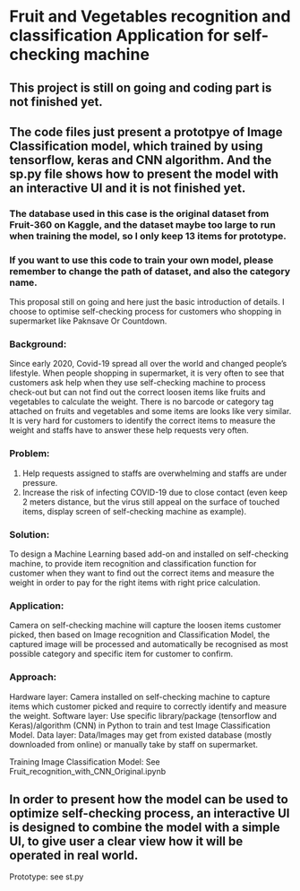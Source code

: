 # Fruit and Vegetables recognition and classification Application for self-checking machine

## This project is still on going and coding part is not finished yet. 
## The code files just present a prototpye of Image Classification model, which trained by using tensorflow, keras and CNN algorithm. And the sp.py file shows how to present the model with an interactive UI and it is not finished yet.

### The database used in this case is the original dataset from Fruit-360 on Kaggle, and the dataset maybe too large to run when training the model, so I only keep 13 items for prototype. 

### If you want to use this code to train your own model, please remember to change the path of dataset, and also the category name.


This proposal still on going and here just the basic introduction of details. I choose to optimise self-checking process for customers who shopping in supermarket like Paknsave Or Countdown.




### Background: 
Since early 2020, Covid-19 spread all over the world and changed people’s lifestyle. When people shopping in supermarket, it is very often to see that customers ask help when they use self-checking machine to process check-out but can not find out the correct loosen items like fruits and vegetables to calculate the weight. There is no barcode or category tag attached on fruits and vegetables and some items are looks like very similar. It is very hard for customers to identify the correct items to measure the weight and staffs have to answer these help requests very often.

### Problem:
1. Help requests assigned to staffs are overwhelming and staffs are under pressure.
2. Increase the risk of infecting COVID-19 due to close contact (even keep 2 meters distance, but the virus still appeal on the surface of touched items, display screen of self-checking machine as example).

### Solution: 
To design a Machine Learning based add-on and installed on self-checking machine, to provide item recognition and classification function for customer when they want to find out the correct items and measure the weight in order to pay for the right items with right price calculation. 

### Application: 
Camera on self-checking machine will capture the loosen items customer picked, then based on Image recognition and Classification Model, the captured image will be processed and automatically be recognised as most possible category and specific item for customer to confirm.

### Approach: 
Hardware layer: Camera installed on self-checking machine to capture items which customer picked and require to correctly identify and measure the weight.
Software layer: Use specific library/package (tensorflow and Keras)/algorithm (CNN) in Python to train and test Image Classification Model. 
Data layer: Data/Images may get from existed database (mostly downloaded from online) or manually take by staff on supermarket.

Training Image Classification Model: See Fruit_recognition_with_CNN_Original.ipynb


## In order to present how the model can be used to optimize self-checking process, an interactive UI is designed to combine the model with a simple UI, to give user a clear view how it will be operated in real world.
Prototype: see st.py



